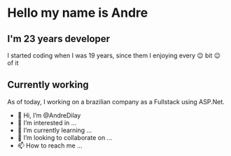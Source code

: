 # Hello my name is Andre

## I'm 23 years developer

I started coding when I was 19 years, since them I enjoying every 😉 bit 😉 of it

## Currently working

As of today, I working on a brazilian company as a Fullstack using ASP.Net. 

- 👋 Hi, I’m @AndreDilay
- 👀 I’m interested in ...
- 🌱 I’m currently learning ...
- 💞️ I’m looking to collaborate on ...
- 📫 How to reach me ...

<!---
AndreDilay/AndreDilay is a ✨ special ✨ repository because its `README.md` (this file) appears on your GitHub profile.
You can click the Preview link to take a look at your changes.
--->
